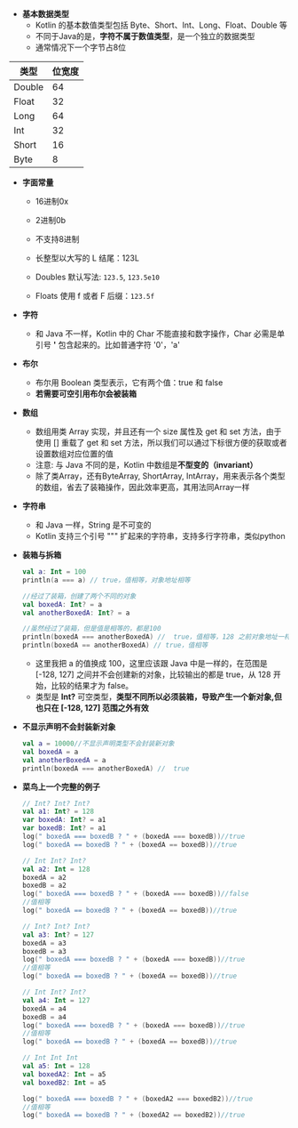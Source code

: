 - **基本数据类型**
  - Kotlin 的基本数值类型包括 Byte、Short、Int、Long、Float、Double 等
  - 不同于Java的是，**字符不属于数值类型**，是一个独立的数据类型
  - 通常情况下一个字节占8位

| 类型   | 位宽度 |
| ------ | ------ |
| Double | 64     |
| Float  | 32     |
| Long   | 64     |
| Int    | 32     |
| Short  | 16     |
| Byte   | 8      |

- **字面常量**

  - 16进制0x
  - 2进制0b
  - 不支持8进制

  - 长整型以大写的 L 结尾：123L
  - Doubles 默认写法: `123.5`, `123.5e10`
  - Floats 使用 f 或者 F 后缀：`123.5f`

- **字符**

  - 和 Java 不一样，Kotlin 中的 Char 不能直接和数字操作，Char 必需是单引号 **'** 包含起来的。比如普通字符 '0'，'a'

- **布尔**

  - 布尔用 Boolean 类型表示，它有两个值：true 和 false
  - **若需要可空引用布尔会被装箱**

- **数组**

  - 数组用类 Array 实现，并且还有一个 size 属性及 get 和 set 方法，由于使用 [] 重载了 get 和 set 方法，所以我们可以通过下标很方便的获取或者设置数组对应位置的值
  - 注意: 与 Java 不同的是，Kotlin 中数组是**不型变的（invariant）**
  - 除了类Array，还有ByteArray, ShortArray, IntArray，用来表示各个类型的数组，省去了装箱操作，因此效率更高，其用法同Array一样

- **字符串**

  - 和 Java 一样，String 是不可变的
  - Kotlin 支持三个引号 """ 扩起来的字符串，支持多行字符串，类似python

- **装箱与拆箱**

  ```kotlin
  val a: Int = 100
  println(a === a) // true，值相等，对象地址相等
  
  //经过了装箱，创建了两个不同的对象
  val boxedA: Int? = a
  val anotherBoxedA: Int? = a
  
  //虽然经过了装箱，但是值是相等的，都是100
  println(boxedA === anotherBoxedA) //  true，值相等，128 之前对象地址一样
  println(boxedA == anotherBoxedA) // true，值相等
  ```

  - 这里我把 a 的值换成 100，这里应该跟 Java 中是一样的，在范围是 [-128, 127] 之间并不会创建新的对象，比较输出的都是 true，从 128 开始，比较的结果才为 false。
  - 类型是 **Int?** 可空类型，**类型不同所以必须装箱，导致产生一个新对象,但也只在 [-128, 127] 范围之外有效**

- **不显示声明不会封装新对象**

  ```kotlin
  val a = 10000//不显示声明类型不会封装新对象
  val boxedA = a
  val anotherBoxedA = a
  println(boxedA === anotherBoxedA) //  true
  ```

- **菜鸟上一个完整的例子**

  ```kotlin
  // Int? Int? Int?
  val a1: Int? = 128
  var boxedA: Int? = a1
  var boxedB: Int? = a1
  log(" boxedA === boxedB ? " + (boxedA === boxedB))//true
  log(" boxedA == boxedB ? " + (boxedA == boxedB))//true
  
  // Int Int? Int?
  val a2: Int = 128
  boxedA = a2
  boxedB = a2
  log(" boxedA === boxedB ? " + (boxedA === boxedB))//false
  //值相等
  log(" boxedA == boxedB ? " + (boxedA == boxedB))//true
  
  // Int? Int? Int?
  val a3: Int? = 127
  boxedA = a3
  boxedB = a3
  log(" boxedA === boxedB ? " + (boxedA === boxedB))//true
  //值相等
  log(" boxedA == boxedB ? " + (boxedA == boxedB))//true
  
  // Int Int? Int?
  val a4: Int = 127
  boxedA = a4
  boxedB = a4
  log(" boxedA === boxedB ? " + (boxedA === boxedB))//true
  //值相等
  log(" boxedA == boxedB ? " + (boxedA == boxedB))//true
  
  // Int Int Int
  val a5: Int = 128
  val boxedA2: Int = a5
  val boxedB2: Int = a5
  
  log(" boxedA === boxedB ? " + (boxedA2 === boxedB2))//true
  //值相等
  log(" boxedA == boxedB ? " + (boxedA2 == boxedB2))//true
  ```

  